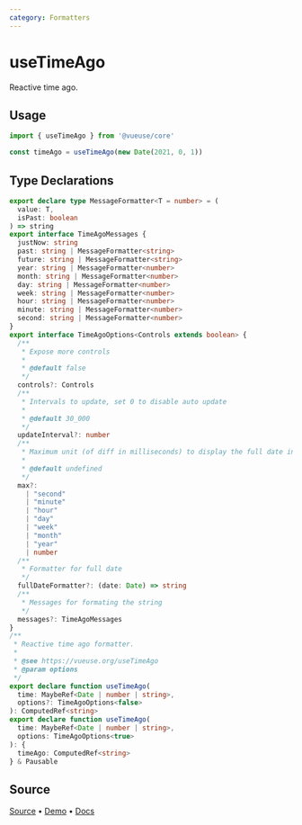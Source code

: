 ```yaml
---
category: Formatters
---
```


# useTimeAgo

Reactive time ago.

## Usage

```js
import { useTimeAgo } from '@vueuse/core'

const timeAgo = useTimeAgo(new Date(2021, 0, 1))
```


<!--FOOTER_STARTS-->
## Type Declarations

```typescript
export declare type MessageFormatter<T = number> = (
  value: T,
  isPast: boolean
) => string
export interface TimeAgoMessages {
  justNow: string
  past: string | MessageFormatter<string>
  future: string | MessageFormatter<string>
  year: string | MessageFormatter<number>
  month: string | MessageFormatter<number>
  day: string | MessageFormatter<number>
  week: string | MessageFormatter<number>
  hour: string | MessageFormatter<number>
  minute: string | MessageFormatter<number>
  second: string | MessageFormatter<number>
}
export interface TimeAgoOptions<Controls extends boolean> {
  /**
   * Expose more controls
   *
   * @default false
   */
  controls?: Controls
  /**
   * Intervals to update, set 0 to disable auto update
   *
   * @default 30_000
   */
  updateInterval?: number
  /**
   * Maximum unit (of diff in milliseconds) to display the full date instead of relative
   *
   * @default undefined
   */
  max?:
    | "second"
    | "minute"
    | "hour"
    | "day"
    | "week"
    | "month"
    | "year"
    | number
  /**
   * Formatter for full date
   */
  fullDateFormatter?: (date: Date) => string
  /**
   * Messages for formating the string
   */
  messages?: TimeAgoMessages
}
/**
 * Reactive time ago formatter.
 *
 * @see https://vueuse.org/useTimeAgo
 * @param options
 */
export declare function useTimeAgo(
  time: MaybeRef<Date | number | string>,
  options?: TimeAgoOptions<false>
): ComputedRef<string>
export declare function useTimeAgo(
  time: MaybeRef<Date | number | string>,
  options: TimeAgoOptions<true>
): {
  timeAgo: ComputedRef<string>
} & Pausable
```

## Source

[Source](https://github.com/vueuse/vueuse/blob/main/packages/core/useTimeAgo/index.ts) • [Demo](https://github.com/vueuse/vueuse/blob/main/packages/core/useTimeAgo/demo.vue) • [Docs](https://github.com/vueuse/vueuse/blob/main/packages/core/useTimeAgo/index.md)


<!--FOOTER_ENDS-->
